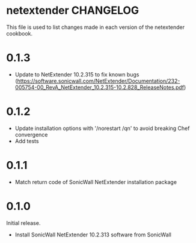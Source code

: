 # netextender CHANGELOG

This file is used to list changes made in each version of the netextender cookbook.

# 0.1.3

- Update to NetExtender 10.2.315 to fix known bugs (https://software.sonicwall.com/NetExtender/Documentation/232-005754-00_RevA_NetExtender_10.2.315-10.2.828_ReleaseNotes.pdf)

# 0.1.2

- Update installation options with '/norestart /qn' to avoid breaking Chef convergence
- Add tests

# 0.1.1

- Match return code of SonicWall NetExtender installation package

# 0.1.0

Initial release.

- Install SonicWall NetExtender 10.2.313 software from SonicWall
